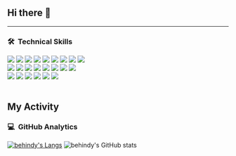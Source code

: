 ## Hi there 👋

<!--
**behindy3359/behindy3359** is a ✨ _special_ ✨ repository because its `README.md` (this file) appears on your GitHub profile.

Here are some ideas to get you started:

- 🔭 I’m currently working on ...
- 🌱 I’m currently learning ...
- 👯 I’m looking to collaborate on ...
- 🤔 I’m looking for help with ...
- 💬 Ask me about ...
- 📫 How to reach me: ...
- 😄 Pronouns: ...
- ⚡ Fun fact: ...
-->
<hr/>

### 🛠 &nbsp;Technical Skills
<img src="https://img.shields.io/badge/React-61DAFB?style=for-the-badge&logo=react&logoColor=white">  <img src="https://img.shields.io/badge/Python-3776AB?style=for-the-badge&logo=python&logoColor=white">  <img src="https://img.shields.io/badge/Java-6DB33F?style=for-the-badge&logo=java&logoColor=white">  <img src="https://img.shields.io/badge/javascript-%23323330.svg?style=for-the-badge&logo=javascript&logoColor=%23F7DF1E">  <img src="https://img.shields.io/badge/typescript-%23323330.svg?style=for-the-badge&logo=typescript&logoColor=%3178C6">  <img src="https://img.shields.io/badge/dart-0175C2?style=for-the-badge&logo=dart&logoColor=white">  <img src="https://img.shields.io/badge/html5-%23E34F26.svg?style=for-the-badge&logo=html5&logoColor=white">  <img src="https://img.shields.io/badge/CSS3-1572B6?style=for-the-badge&logo=CSS3&logoColor=white">  <img src="https://img.shields.io/badge/Bootstrap-7952B3?style=for-the-badge&logo=Bootstrap&logoColor=white"> 
<br>
<img src="https://img.shields.io/badge/Node.js-5FA04E?style=for-the-badge&logo=Node.js&logoColor=white">  <img src="https://img.shields.io/badge/npm-CB3837?style=for-the-badge&logo=npm&logoColor=white">  <img src="https://img.shields.io/badge/express-000000?style=for-the-badge&logo=express&logoColor=white">  <img src="https://img.shields.io/badge/sequelize-52B0E7?style=for-the-badge&logo=sequelize&logoColor=white">  <img src="https://img.shields.io/badge/springboot-6DB33F?style=for-the-badge&logo=springboot&logoColor=white">  <img src="https://img.shields.io/badge/springsecurity-6DB33F?style=for-the-badge&logo=springsecurity&logoColor=white">  <img src="https://img.shields.io/badge/MyBatis-000000?style=for-the-badge&logo=MyBatis&logoColor=white">  <img src="https://img.shields.io/badge/flutter-02569B?style=for-the-badge&logo=flutter&logoColor=white"> 
<br>
<img src="https://img.shields.io/badge/git-F05032?style=for-the-badge&logo=git&logoColor=white">  <img src="https://img.shields.io/badge/amazonwebservices-232F3E?style=for-the-badge&logo=amazonwebservices&logoColor=white">  <img src="https://img.shields.io/badge/amazonrds-527FFF?style=for-the-badge&logo=amazonrds&logoColor=white">  <img src="https://img.shields.io/badge/amazonec2-FF9900?style=for-the-badge&logo=amazonec2&logoColor=white">  <img src="https://img.shields.io/badge/amazons3-569A31?style=for-the-badge&logo=amazons3&logoColor=white">  <img src="https://img.shields.io/badge/firebase-DD2C00?style=for-the-badge&logo=firebase&logoColor=white">  
<br>


## My Activity

### 💻 &nbsp;GitHub Analytics

[![behindy's Langs](https://github-readme-stats.vercel.app/api/top-langs/?username=behindy3359&line_height=23&layout=compact&theme=algolia)](https://github.com/congchu/github-readme-stats)
![behindy's GitHub stats](https://github-readme-stats.vercel.app/api?username=behindy3359&show_icons=true&rank_icon=github&theme=algolia&line_height=20)
